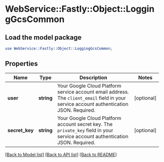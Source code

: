 # WebService::Fastly::Object::LoggingGcsCommon

## Load the model package
```perl
use WebService::Fastly::Object::LoggingGcsCommon;
```

## Properties
Name | Type | Description | Notes
------------ | ------------- | ------------- | -------------
**user** | **string** | Your Google Cloud Platform service account email address. The `client_email` field in your service account authentication JSON. Required. | [optional] 
**secret_key** | **string** | Your Google Cloud Platform account secret key. The `private_key` field in your service account authentication JSON. Required. | [optional] 

[[Back to Model list]](../README.md#documentation-for-models) [[Back to API list]](../README.md#documentation-for-api-endpoints) [[Back to README]](../README.md)


